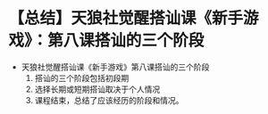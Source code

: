 # 【总结】天狼社觉醒搭讪课《新手游戏》：第八课搭讪的三个阶段

-   天狼社觉醒搭讪课《新手游戏》第八课搭讪的三个阶段
    1.  搭讪的三个阶段包括初段期
    2.  选择长期或短期搭讪取决于个人情况
    3.  课程结束，总结了应该经历的阶段和情况。